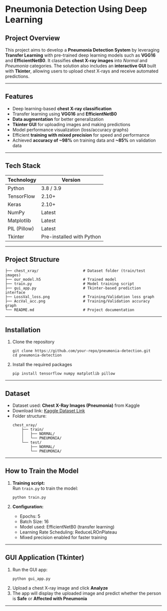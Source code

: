 # Pneumonia Detection Using Deep Learning 
## Project Overview

This project aims to develop a **Pneumonia Detection System** by leveraging **Transfer Learning** with pre-trained deep learning models such as **VGG16** and **EfficientNetB0**. It classifies **chest X-ray images** into *Normal* and *Pneumonia* categories. The solution also includes an **interactive GUI** built with **Tkinter**, allowing users to upload chest X-rays and receive automated predictions.

---

## Features
- Deep learning-based **chest X-ray classification**  
-  Transfer learning using **VGG16** and **EfficientNetB0**  
-  **Data augmentation** for better generalization  
-  **Tkinter GUI** for uploading images and making predictions  
-  Model performance visualization (loss/accuracy graphs)  
-  Efficient **training with mixed precision** for speed and performance  
-  Achieved **accuracy of ~98%** on training data and **~85%** on validation data

---

##  Tech Stack

| **Technology** | **Version** |
|----------------|-------------|
| Python         | 3.8 / 3.9   |
| TensorFlow     | 2.10+       |
| Keras          | 2.10+       |
| NumPy          | Latest      |
| Matplotlib     | Latest      |
| PIL (Pillow)   | Latest      |
| Tkinter        | Pre-installed with Python |

---

## Project Structure

```
├── chest_xray/                    # Dataset folder (train/test images)
├── our_model.h5                   # Trained model
├── train.py                       # Model training script
├── gui_app.py                     # Tkinter-based prediction interface
├── LossVal_loss.png               # Training/Validation loss graph
├── AccVal_acc.png                 # Training/Validation accuracy graph
└── README.md                      # Project documentation
```

---

## Installation

1. Clone the repository  
   ```
   git clone https://github.com/your-repo/pneumonia-detection.git
   cd pneumonia-detection
   ```

2. Install the required packages  
   ```
   pip install tensorflow numpy matplotlib pillow
   ```

---

## Dataset
- Dataset used: **Chest X-Ray Images (Pneumonia)** from Kaggle  
- Download link: [Kaggle Dataset Link](https://www.kaggle.com/datasets/paultimothymooney/chest-xray-pneumonia)  
- Folder structure:
  ```
  chest_xray/
      ├── train/
      │   ├── NORMAL/
      │   └── PNEUMONIA/
      └── test/
          ├── NORMAL/
          └── PNEUMONIA/
  ```

---

## How to Train the Model
1. **Training script:**  
   Run `train.py` to train the model:  
   ```
   python train.py
   ```

2. **Configuration:**  
   - Epochs: 5  
   - Batch Size: 16  
   - Model used: EfficientNetB0 (transfer learning)  
   - Learning Rate Scheduling: ReduceLROnPlateau  
   - Mixed precision enabled for faster training  

---

##  GUI Application (Tkinter)
1. Run the GUI app:
   ```
   python gui_app.py
   ```
2. Upload a chest X-ray image and click **Analyze**  
3. The app will display the uploaded image and predict whether the person is **Safe** or **Affected with Pneumonia**

---

